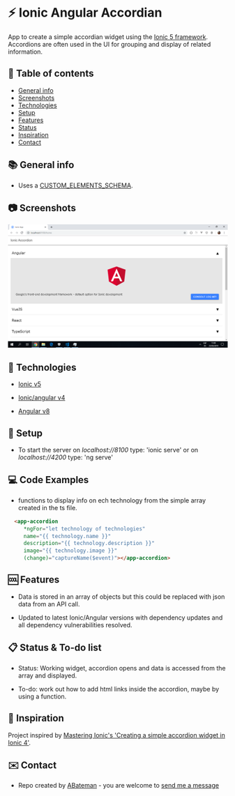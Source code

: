 # :zap: Ionic Angular Accordian

App to create a simple accordian widget using the [Ionic 5 framework](https://ionicframework.com/docs).
Accordions are often used in the UI for grouping and display of related information.

## :page_facing_up: Table of contents

* [General info](#general-info)
* [Screenshots](#screenshots)
* [Technologies](#technologies)
* [Setup](#setup)
* [Features](#features)
* [Status](#status)
* [Inspiration](#inspiration)
* [Contact](#contact)

## :books: General info

* Uses a [CUSTOM_ELEMENTS_SCHEMA](https://angular.io/api/core/CUSTOM_ELEMENTS_SCHEMA).

## :camera: Screenshots

![Home Page](./img/accordion.png)

## :signal_strength: Technologies

* [Ionic v5](https://ionicframework.com/)

* [Ionic/angular v4](https://www.npmjs.com/package/@ionic/angular)

* [Angular v8](https://angular.io/)

## :floppy_disk: Setup

* To start the server on _localhost://8100_ type: 'ionic serve' or on _localhost://4200_ type: 'ng serve'

## :computer: Code Examples

* functions to display info on ech technology from the simple array created in the ts file.

```html
  <app-accordion
     *ngFor="let technology of technologies"
     name="{{ technology.name }}"
     description="{{ technology.description }}"
     image="{{ technology.image }}"
     (change)="captureName($event)"></app-accordion>
```

## :cool: Features

* Data is stored in an array of objects but this could be replaced with json data from an API call.

* Updated to latest Ionic/Angular versions with dependency updates and all dependency vulnerabilities resolved.

## :clipboard: Status & To-do list

* Status: Working widget, accordion opens and data is accessed from the array and displayed.

* To-do: work out how to add html links inside the accordion, maybe by using a function.

## :clap: Inspiration

Project inspired by [Mastering Ionic's 'Creating a simple accordion widget in Ionic 4'](http://masteringionic.com/blog/2019-01-27-creating-a-simple-accordion-widget-in-ionic-4/).

## :envelope: Contact

* Repo created by [ABateman](https://www.andrewbateman.org) - you are welcome to [send me a message](https://andrewbateman.org/contact)
